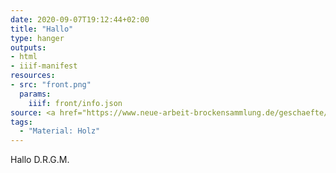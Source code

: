 ```yaml
---
date: 2020-09-07T19:12:44+02:00
title: "Hallo"
type: hanger
outputs:
- html
- iiif-manifest
resources:
- src: "front.png"
  params:
    iiif: front/info.json
source: <a href="https://www.neue-arbeit-brockensammlung.de/geschaefte/zweigstelle-kim/">KiM</a>
tags:
  - "Material: Holz"
---
```

Hallo D.R.G.M.

